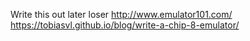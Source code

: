 Write this out later loser
http://www.emulator101.com/
https://tobiasvl.github.io/blog/write-a-chip-8-emulator/